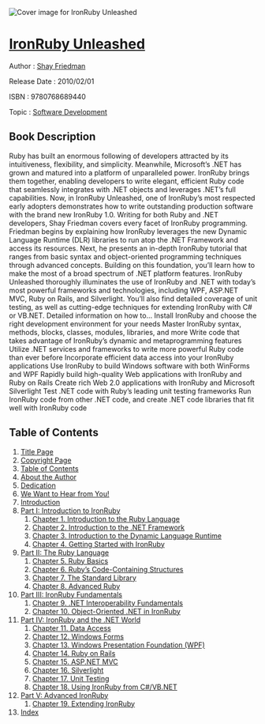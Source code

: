 ![Cover image for IronRuby Unleashed](https://imgdetail.ebookreading.net/cover/cover/software_development/EB9780768689440.jpg)

[IronRuby Unleashed](https://ebookreading.net/view/book/IronRuby+Unleashed-EB9780768689440_1.html "IronRuby Unleashed")
====================================================================================================================

Author : [Shay Friedman](https://ebookreading.net/search/author/Shay+Friedman)

Release Date : 2010/02/01

ISBN : 9780768689440

Topic : [Software Development](https://ebookreading.net/search/category/software-development)

Book Description
-----------------

Ruby has built an enormous following of developers attracted by its intuitiveness, flexibility, and simplicity. Meanwhile, Microsoft’s .NET has grown and matured into a platform of unparalleled power. IronRuby brings them together, enabling developers to write elegant, efficient Ruby code that seamlessly integrates with .NET objects and leverages .NET’s full capabilities. Now, in IronRuby Unleashed, one of IronRuby’s most respected early adopters demonstrates how to write outstanding production software with the brand new IronRuby 1.0.
Writing for both Ruby and .NET developers, Shay Friedman covers every facet of IronRuby programming. Friedman begins by explaining how IronRuby leverages the new Dynamic Language Runtime (DLR) libraries to run atop the .NET Framework and access its resources. Next, he presents an in-depth IronRuby tutorial that ranges from basic syntax and object-oriented programming techniques through advanced concepts. Building on this foundation, you’ll learn how to make the most of a broad spectrum of .NET platform features.
IronRuby Unleashed thoroughly illuminates the use of IronRuby and .NET with today’s most powerful frameworks and technologies, including WPF, ASP.NET MVC, Ruby on Rails, and Silverlight. You’ll also find detailed coverage of unit testing, as well as cutting-edge techniques for extending IronRuby with C# or VB.NET.
Detailed information on how to...
Install IronRuby and choose the right development environment for your needs
Master IronRuby syntax, methods, blocks, classes, modules, libraries, and more
Write code that takes advantage of IronRuby’s dynamic and metaprogramming features
Utilize .NET services and frameworks to write more powerful Ruby code than ever before
Incorporate efficient data access into your IronRuby applications
Use IronRuby to build Windows software with both WinForms and WPF
Rapidly build high-quality Web applications with IronRuby and Ruby on Rails
Create rich Web 2.0 applications with IronRuby and Microsoft Silverlight
Test .NET code with Ruby’s leading unit testing frameworks
Run IronRuby code from other .NET code, and create .NET code libraries that fit well with IronRuby code
              
Table of Contents
-----------------

1. [Title Page](https://ebookreading.net/view/book/IronRuby+Unleashed-EB9780768689440_2.html#frontm)
1. [Copyright Page](https://ebookreading.net/view/book/IronRuby+Unleashed-EB9780768689440_2.html#copy)
1. [Table of Contents](https://ebookreading.net/view/book/IronRuby+Unleashed-EB9780768689440_3.html#toc1)
1. [About the Author](https://ebookreading.net/view/book/IronRuby+Unleashed-EB9780768689440_4.html#pref01)
1. [Dedication](https://ebookreading.net/view/book/IronRuby+Unleashed-EB9780768689440_5.html#ded01)
1. [We Want to Hear from You!](https://ebookreading.net/view/book/IronRuby+Unleashed-EB9780768689440_6.html#pref03)
1. [Introduction](https://ebookreading.net/view/book/IronRuby+Unleashed-EB9780768689440_8.html)
1. [Part I: Introduction to IronRuby](https://ebookreading.net/view/book/IronRuby+Unleashed-EB9780768689440_9.html)
    1. [Chapter 1. Introduction to the Ruby Language](https://ebookreading.net/view/book/IronRuby+Unleashed-EB9780768689440_10.html)
    1. [Chapter 2. Introduction to the .NET Framework](https://ebookreading.net/view/book/IronRuby+Unleashed-EB9780768689440_11.html)
    1. [Chapter 3. Introduction to the Dynamic Language Runtime](https://ebookreading.net/view/book/IronRuby+Unleashed-EB9780768689440_12.html)
    1. [Chapter 4. Getting Started with IronRuby](https://ebookreading.net/view/book/IronRuby+Unleashed-EB9780768689440_13.html)
1. [Part II: The Ruby Language](https://ebookreading.net/view/book/IronRuby+Unleashed-EB9780768689440_14.html)
    1. [Chapter 5. Ruby Basics](https://ebookreading.net/view/book/IronRuby+Unleashed-EB9780768689440_15.html)
    1. [Chapter 6. Ruby’s Code-Containing Structures](https://ebookreading.net/view/book/IronRuby+Unleashed-EB9780768689440_16.html)
    1. [Chapter 7. The Standard Library](https://ebookreading.net/view/book/IronRuby+Unleashed-EB9780768689440_17.html)
    1. [Chapter 8. Advanced Ruby](https://ebookreading.net/view/book/IronRuby+Unleashed-EB9780768689440_18.html)
1. [Part III: IronRuby Fundamentals](https://ebookreading.net/view/book/IronRuby+Unleashed-EB9780768689440_19.html)
    1. [Chapter 9. .NET Interoperability Fundamentals](https://ebookreading.net/view/book/IronRuby+Unleashed-EB9780768689440_20.html)
    1. [Chapter 10. Object-Oriented .NET in IronRuby](https://ebookreading.net/view/book/IronRuby+Unleashed-EB9780768689440_21.html)
1. [Part IV: IronRuby and the .NET World](https://ebookreading.net/view/book/IronRuby+Unleashed-EB9780768689440_22.html)
    1. [Chapter 11. Data Access](https://ebookreading.net/view/book/IronRuby+Unleashed-EB9780768689440_23.html)
    1. [Chapter 12. Windows Forms](https://ebookreading.net/view/book/IronRuby+Unleashed-EB9780768689440_24.html)
    1. [Chapter 13. Windows Presentation Foundation (WPF)](https://ebookreading.net/view/book/IronRuby+Unleashed-EB9780768689440_25.html)
    1. [Chapter 14. Ruby on Rails](https://ebookreading.net/view/book/IronRuby+Unleashed-EB9780768689440_26.html)
    1. [Chapter 15. ASP.NET MVC](https://ebookreading.net/view/book/IronRuby+Unleashed-EB9780768689440_27.html)
    1. [Chapter 16. Silverlight](https://ebookreading.net/view/book/IronRuby+Unleashed-EB9780768689440_28.html)
    1. [Chapter 17. Unit Testing](https://ebookreading.net/view/book/IronRuby+Unleashed-EB9780768689440_29.html)
    1. [Chapter 18. Using IronRuby from C#/VB.NET](https://ebookreading.net/view/book/IronRuby+Unleashed-EB9780768689440_30.html)
1. [Part V: Advanced IronRuby](https://ebookreading.net/view/book/IronRuby+Unleashed-EB9780768689440_31.html)
    1. [Chapter 19. Extending IronRuby](https://ebookreading.net/view/book/IronRuby+Unleashed-EB9780768689440_32.html)
1. [Index](https://ebookreading.net/view/book/IronRuby+Unleashed-EB9780768689440_33.html)
